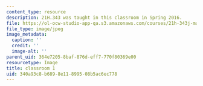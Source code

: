 ```yaml
---
content_type: resource
description: 21H.343 was taught in this classroom in Spring 2016.
file: https://ol-ocw-studio-app-qa.s3.amazonaws.com/courses/21h-343j-making-books-the-renaissance-and-today-spring-2016/340a93c8b6898e11899508b5ac6ec778_21h-343-classroom1.jpg
file_type: image/jpeg
image_metadata:
  caption: ''
  credit: ''
  image-alt: ''
parent_uid: 364e7205-8baf-876d-eff7-770f80369e00
resourcetype: Image
title: classroom 1
uid: 340a93c8-b689-8e11-8995-08b5ac6ec778
---
```

